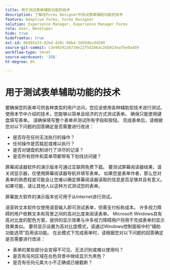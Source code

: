 ```yaml
---
title: 用于测试表单辅助功能的技术
description: 了解在Forms Designer中测试表单辅助功能的技术
feature: Adaptive Forms, Forms Designer
solution: Experience Manager, Experience Manager Forms
role: User, Developer
hide: true
hidefromtoc: true
exl-id: 06d05a33-82bd-420c-89b4-3d93dbcd4589
source-git-commit: c3e9029236734e22f5d266ac26b923eafbe0a459
workflow-type: tm+mt
source-wordcount: '356'
ht-degree: 0%

---
```


# 用于测试表单辅助功能的技术

要确保您的表单可供各种类型的用户访问，您应该使用各种辅助型技术进行测试。 使用本节中介绍的技术，您能够以简单且经济的方式测试表单。
确保只能使用键盘填写表单。 请确保填写整个表单并测试所有字段和按钮。 完成表单后，请根据您对以下问题的回答确定是否需要进行改进：

* 是否存在任何无法执行的操作？
* 任何操作是否尴尬或难以执行？
* 是否对键盘机制进行了详尽的记录？
* 是否所有控件和菜单项都带有下划线访问键？

屏幕阅读器软件的演示版本可通过互联网免费下载。 要测试屏幕阅读器结果，请关闭显示器，仅使用屏幕阅读器导航并填写表单。 如果您是表单作者，那么您对表单的熟悉程度可能会让您难以确定屏幕阅读器读取的信息是否足够并且有意义。 如果可能，请让其他人以这种方式测试您的表单。

屏幕放大软件的演示版本也可用于从Internet进行测试。

语音转文本软件仅使用语音输入即可测试表单，但需支付标称成本。
许多视力障碍的用户依赖文本和背景之间的高对比度来阅读表单。 Microsoft Windows具有高对比度的配色方案，提供的显示效果与许多视力障碍用户将用于完成表单的显示效果类似。 要将显示设置为高对比度模式，请通过Windows控制面板中的“辅助功能选项”启用该功能。 在此模式下完成表单时，请根据您对以下问题的回答确定是否需要进行改进：

* 表单的某些部分会变得不可见、无法识别或难以使用吗？
* 是否有任何区域在白色背景中继续显示为黑色？
* 是否有任何元素大小不正确或已被截断？
